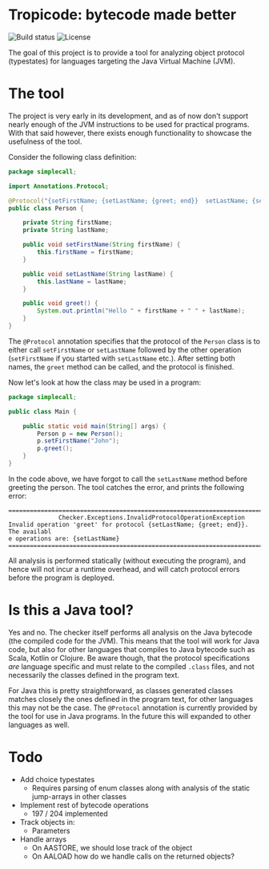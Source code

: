 # Tropicode: bytecode made better

![Build status](https://github.com/hrjakobsen/Tropicode/actions/workflows/maven.yml/badge.svg)
![License](https://img.shields.io/github/license/hrjakobsen/Tropicode)

The goal of this project is to provide a tool for analyzing object protocol (typestates) for
languages targeting the Java Virtual Machine (JVM).

# The tool

The project is very early in its development, and as of now don't support nearly enough of the JVM
instructions to be used for practical programs. With that said however, there exists enough
functionality to showcase the usefulness of the tool.

Consider the following class definition:

```java
package simplecall;

import Annotations.Protocol;

@Protocol("{setFirstName; {setLastName; {greet; end}}  setLastName; {setFirstName; {greet; end}}}")
public class Person {

    private String firstName;
    private String lastName;

    public void setFirstName(String firstName) {
        this.firstName = firstName;
    }

    public void setLastName(String lastName) {
        this.lastName = lastName;
    }

    public void greet() {
        System.out.println("Hello " + firstName + " " + lastName);
    }
}
```

The `@Protocol` annotation specifies that the protocol of the `Person` class is to either
call `setFirstName` or `setLastName` followed by the other operation (`setFirstName` if you started
with `setLastName` etc.). After setting both names, the `greet`
method can be called, and the protocol is finished.

Now let's look at how the class may be used in a program:

```java
package simplecall;

public class Main {

    public static void main(String[] args) {
        Person p = new Person();
        p.setFirstName("John");
        p.greet();
    }
}
```

In the code above, we have forgot to call the `setLastName` method before greeting the person. The
tool catches the error, and prints the following error:

```
================================================================================
              Checker.Exceptions.InvalidProtocolOperationException              
Invalid operation 'greet' for protocol {setLastName; {greet; end}}. The availabl
e operations are: {setLastName}
================================================================================
```

All analysis is performed statically (without executing the program), and hence will not incur a
runtime overhead, and will catch protocol errors before the program is deployed.

# Is this a Java tool?

Yes and no. The checker itself performs all analysis on the Java bytecode (the compiled code for the
JVM). This means that the tool will work for Java code, but also for other languages that compiles
to Java bytecode such as Scala, Kotlin or Clojure. Be aware though, that the protocol
specifications _are_ language specific and must relate to the compiled
`.class` files, and not necessarily the classes defined in the program text.

For Java this is pretty straightforward, as classes generated classes matches closely the ones
defined in the program text, for other languages this may not be the case. The `@Protocol`
annotation is currently provided by the tool for use in Java programs. In the future this will
expanded to other languages as well.

# Todo

* Add choice typestates
    * Requires parsing of enum classes along with analysis of the static jump-arrays in other
      classes
* Implement rest of bytecode operations
    * 197 / 204 implemented
* Track objects in:
    * Parameters
* Handle arrays
    * On AASTORE, we should lose track of the object
    * On AALOAD how do we handle calls on the returned objects?
